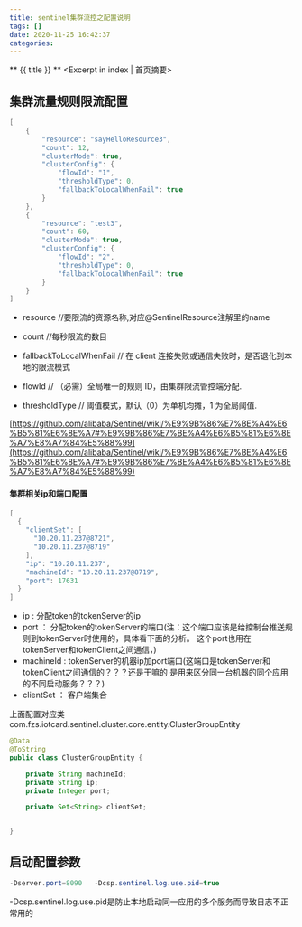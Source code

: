 ```yaml
---
title: sentinel集群流控之配置说明
tags: []
date: 2020-11-25 16:42:37
categories:
---
```

** {{ title }} ** <Excerpt in index | 首页摘要>


<!-- more -->


## 集群流量规则限流配置

```java
[
    {
        "resource": "sayHelloResource3",
        "count": 12,
        "clusterMode": true,
        "clusterConfig": {
            "flowId": "1",
            "thresholdType": 0,
            "fallbackToLocalWhenFail": true
        }
    },
    {
        "resource": "test3",
        "count": 60,
        "clusterMode": true,
        "clusterConfig": {
            "flowId": "2",
            "thresholdType": 0,
            "fallbackToLocalWhenFail": true
        }
    }
]

```
- resource //要限流的资源名称,对应@SentinelResource注解里的name
- count //每秒限流的数目

- fallbackToLocalWhenFail // 在 client 连接失败或通信失败时，是否退化到本地的限流模式
- flowId // （必需）全局唯一的规则 ID，由集群限流管控端分配.
- thresholdType // 阈值模式，默认（0）为单机均摊，1 为全局阈值.


[https://github.com/alibaba/Sentinel/wiki/%E9%9B%86%E7%BE%A4%E6%B5%81%E6%8E%A7#%E9%9B%86%E7%BE%A4%E6%B5%81%E6%8E%A7%E8%A7%84%E5%88%99](https://github.com/alibaba/Sentinel/wiki/%E9%9B%86%E7%BE%A4%E6%B5%81%E6%8E%A7#%E9%9B%86%E7%BE%A4%E6%B5%81%E6%8E%A7%E8%A7%84%E5%88%99)


#### 集群相关ip和端口配置

```java
[
  {
    "clientSet": [
      "10.20.11.237@8721",
      "10.20.11.237@8719"
    ],
    "ip": "10.20.11.237",
    "machineId": "10.20.11.237@8719",
    "port": 17631
  }
]
```

- ip : 分配token的tokenServer的ip
- port ： 分配token的tokenServer的端口(注：这个端口应该是给控制台推送规则到tokenServer时使用的，具体看下面的分析。
          这个port也用在tokenServer和tokenClient之间通信，)
- machineId : tokenServer的机器ip加port端口(这端口是tokenServer和tokenClient之间通信的？？？还是干嘛的
              是用来区分同一台机器的同个应用的不同启动服务？？？)
- clientSet ： 客户端集合


上面配置对应类com.fzs.iotcard.sentinel.cluster.core.entity.ClusterGroupEntity

```java
@Data
@ToString
public class ClusterGroupEntity {

    private String machineId;
    private String ip;
    private Integer port;

    private Set<String> clientSet;


}
```

## 启动配置参数

```java
-Dserver.port=8090   -Dcsp.sentinel.log.use.pid=true  
```

-Dcsp.sentinel.log.use.pid是防止本地启动同一应用的多个服务而导致日志不正常用的
